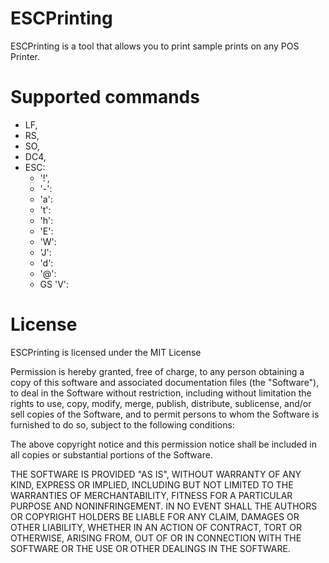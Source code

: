 # ESCPrinting

ESCPrinting is a tool that allows you to print sample prints on any POS Printer.

# Supported commands 

- LF,
- RS,
- SO,
- DC4,
- ESC:
  - '!',
  - '-':
  - 'a':
  - 't':
  - 'h':
  - 'E':
  - 'W':
  - 'J':
  - 'd':
  - '@':
  - GS 'V':
  
# License 

ESCPrinting is licensed under the MIT License

Permission is hereby granted, free of charge, to any person obtaining
a copy of this software and associated documentation files (the
"Software"), to deal in the Software without restriction, including
without limitation the rights to use, copy, modify, merge, publish,
distribute, sublicense, and/or sell copies of the Software, and to
permit persons to whom the Software is furnished to do so, subject to
the following conditions:

The above copyright notice and this permission notice shall be
included in all copies or substantial portions of the Software.

THE SOFTWARE IS PROVIDED "AS IS", WITHOUT WARRANTY OF ANY KIND,
EXPRESS OR IMPLIED, INCLUDING BUT NOT LIMITED TO THE WARRANTIES OF
MERCHANTABILITY, FITNESS FOR A PARTICULAR PURPOSE AND
NONINFRINGEMENT. IN NO EVENT SHALL THE AUTHORS OR COPYRIGHT HOLDERS BE
LIABLE FOR ANY CLAIM, DAMAGES OR OTHER LIABILITY, WHETHER IN AN ACTION
OF CONTRACT, TORT OR OTHERWISE, ARISING FROM, OUT OF OR IN CONNECTION
WITH THE SOFTWARE OR THE USE OR OTHER DEALINGS IN THE SOFTWARE.
